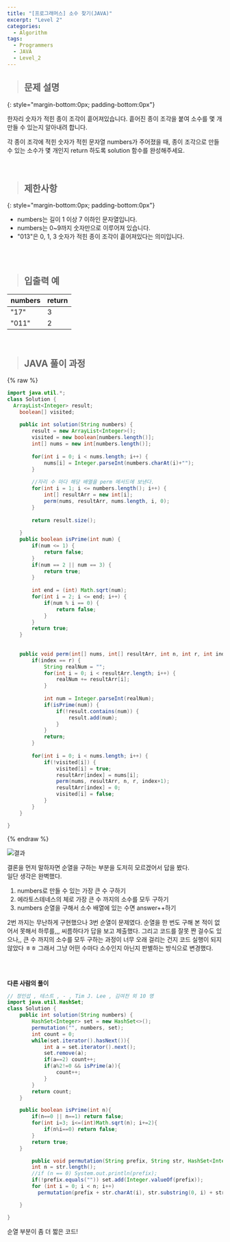 ```yaml
---
title: "[프로그래머스] 소수 찾기(JAVA)"
excerpt: "Level 2"
categories: 
  - Algorithm
tags: 
  - Programmers
  - JAVA
  - Level_2
---
```



> ## 문제 설명
{: style="margin-bottom:0px; padding-bottom:0px"}

한자리 숫자가 적힌 종이 조각이 흩어져있습니다. 흩어진 종이 조각을 붙여 소수를 몇 개 만들 수 있는지 알아내려 합니다.<br>

각 종이 조각에 적힌 숫자가 적힌 문자열 numbers가 주어졌을 때, 종이 조각으로 만들 수 있는 소수가 몇 개인지 return 하도록 solution 함수를 완성해주세요.<br>
<br><br>


> ## 제한사항
{: style="margin-bottom:0px; padding-bottom:0px"}

- numbers는 길이 1 이상 7 이하인 문자열입니다.
- numbers는 0~9까지 숫자만으로 이루어져 있습니다.
- "013"은 0, 1, 3 숫자가 적힌 종이 조각이 흩어져있다는 의미입니다.


<br>
<br>


> ## 입출력 예

|numbers|return|
|:------|:------|
|"17"|3|
|"011"|2|


<br>

> ## JAVA 풀이 과정

{% raw %}

```java
import java.util.*;
class Solution {
  ArrayList<Integer> result;
    boolean[] visited;
    
    public int solution(String numbers) {
        result = new ArrayList<Integer>();
        visited = new boolean[numbers.length()];
        int[] nums = new int[numbers.length()];
        
        for(int i = 0; i < nums.length; i++) {
            nums[i] = Integer.parseInt(numbers.charAt(i)+"");
        }
        
        //자리 수 마다 해당 배열을 perm 메서드에 보낸다.
        for(int i = 1; i <= numbers.length(); i++) {
            int[] resultArr = new int[i];
            perm(nums, resultArr, nums.length, i, 0);
        }
        
        return result.size();
        
    }
    public boolean isPrime(int num) {
        if(num <= 1) {
            return false;
        }
        if(num == 2 || num == 3) {
            return true;
        }
        
        int end = (int) Math.sqrt(num);
        for(int i = 2; i <= end; i++) {
            if(num % i == 0) {
                return false;
            }
        }
        return true;
    }
    
    
    public void perm(int[] nums, int[] resultArr, int n, int r, int index) {
        if(index == r) {
            String realNum = "";
            for(int i = 0; i < resultArr.length; i++) {
                realNum += resultArr[i];
            }
            
            int num = Integer.parseInt(realNum);
            if(isPrime(num)) {
                if(!result.contains(num)) {
                    result.add(num);
                }
            }
            return;
        }
        
        for(int i = 0; i < nums.length; i++) {
            if(!visited[i]) {
                visited[i] = true;
                resultArr[index] = nums[i];
                perm(nums, resultArr, n, r, index+1);
                resultArr[index] = 0;
                visited[i] = false;
            }
        }
    }

}
```

{% endraw %}


![결과](https://user-images.githubusercontent.com/70805241/122519566-907b7000-d04d-11eb-903a-3a7fbb75eab5.png)
 <br>


결론을 먼저 말하자면 순열을 구하는 부분을 도저히 모르겠어서 답을 봤다. <br>
일단 생각은 완벽했다.
1. numbers로 만들 수 있는 가장 큰 수 구하기
2. 에라토스테네스의 체로 가장 큰 수 까지의 소수를 모두 구하기
3. numbers 순열을 구해서 소수 배열에 있는 수면 answer++하기

2번 까지는 무난하게 구현했으나 3번 순열이 문제였다. 순열을 한 번도 구해 본 적이 없어서 못해서 하루를,,, 씨름하다가 답을 보고 제출했다. 그리고 코드를 잘못 짠 걸수도 있으나,, 큰 수 까지의 소수를 모두 구하는 과정이 너무 오래 걸리는 건지 코드 실행이 되지 않았다 ㅎㅎ 그래서 그냥 어떤 수마다 소수인지 아닌지 판별하는 방식으로 변경했다.

<br><br>

**다른 사람의 풀이** <br>

```java
// 정인섭 , 테스트 , - , Tim J. Lee , 김여천 외 10 명
import java.util.HashSet;
class Solution {
    public int solution(String numbers) {
        HashSet<Integer> set = new HashSet<>();
        permutation("", numbers, set);
        int count = 0;
        while(set.iterator().hasNext()){
            int a = set.iterator().next();
            set.remove(a);
            if(a==2) count++;
            if(a%2!=0 && isPrime(a)){
                count++;
            }
        }        
        return count;
    }

    public boolean isPrime(int n){
        if(n==0 || n==1) return false;
        for(int i=3; i<=(int)Math.sqrt(n); i+=2){
            if(n%i==0) return false;
        }
        return true;
    }

        public void permutation(String prefix, String str, HashSet<Integer> set) {
        int n = str.length();
        //if (n == 0) System.out.println(prefix);
        if(!prefix.equals("")) set.add(Integer.valueOf(prefix));
        for (int i = 0; i < n; i++)
          permutation(prefix + str.charAt(i), str.substring(0, i) + str.substring(i+1, n), set);

    }

}
```

순열 부분이 좀 더 짧은 코드!

